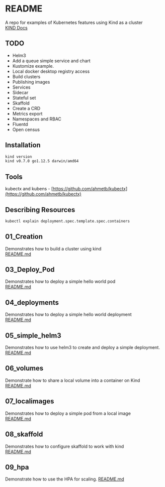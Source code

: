 # README
A repo for examples of Kubernetes features using Kind as a cluster   
[KIND Docs](https://kind.sigs.k8s.io/docs/user/quick-start/)

## TODO
* Helm3
* Add a queue simple service and chart
* Kustomize example.
* Local docker desktop registry access
* Build clusters
* Publishing images
* Services
* Sidecar
* Stateful set
* Skaffold
* Create a CRD
* Metrics export
* Namespaces and RBAC
* Fluentd
* Open census

## Installation
```sh
kind version
kind v0.7.0 go1.12.5 darwin/amd64
```

## Tools
kubectx and kubens - [https://github.com/ahmetb/kubectx](https://github.com/ahmetb/kubectx)

## Describing Resources
```sh
kubectl explain deployment.spec.template.spec.containers
```

## 01_Creation
Demonstrates how to build a cluster using kind   
[README.md](01_creation/README.md)

## 03_Deploy_Pod
Demonstrates how to deploy a simple hello world pod  
[README.md](03_deploy_pod/README.md)

## 04_deployments
Demonstrates how to deploy a simple hello world deployment  
[README.md](04_deployments/README.md)

## 05_simple_helm3
Demonstrates how to use helm3 to create and deploy a simple deployment.  
[README.md](05_simple_helm3/README.md)

## 06_volumes
Demonstrate how to share a local volume into a container on Kind    
[README.md](06_volumes/README.md)

## 07_localimages
Demonstrates how to deploy a simple pod from a local image  
[README.md](07_localimages/README.md)

## 08_skaffold
Demonstrates how to configure skaffold to work with kind  
[README.md](08_skaffold/README.md)

## 09_hpa
Demonstrate how to use the HPA for scaling.
[README.md](09_hpa/README.md)

